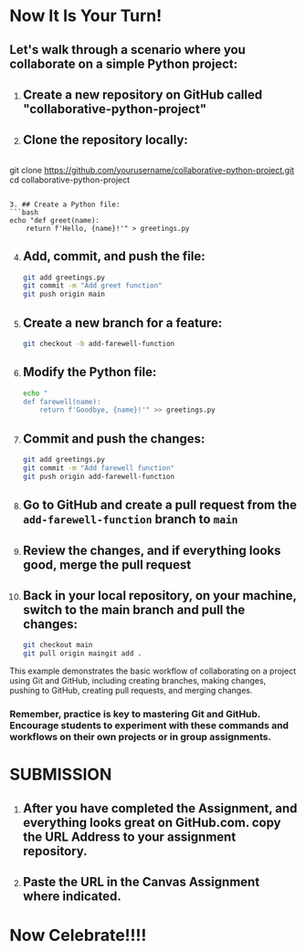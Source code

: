 # Now It Is Your Turn!

## Let's walk through a scenario where you collaborate on a simple Python project:

1. ## Create a new repository on GitHub called "collaborative-python-project"

2. ## Clone the repository locally:
   ```bash
git clone https://github.com/yourusername/collaborative-python-project.git
cd collaborative-python-project
   ```

3. ## Create a Python file:
   ```bash
   echo "def greet(name):
       return f'Hello, {name}!'" > greetings.py
   ```

4. ## Add, commit, and push the file:
   ```bash
   git add greetings.py
   git commit -m "Add greet function"
   git push origin main
   ```

5. ## Create a new branch for a feature:
   ```bash
   git checkout -b add-farewell-function
   ```

6. ## Modify the Python file:
   ```bash
   echo "
   def farewell(name):
       return f'Goodbye, {name}!'" >> greetings.py
   ```

7. ## Commit and push the changes:
   ```bash
   git add greetings.py
   git commit -m "Add farewell function"
   git push origin add-farewell-function
   ```

8. ## Go to GitHub and create a pull request from the `add-farewell-function` branch to `main`

9. ## Review the changes, and if everything looks good, merge the pull request

10. ## Back in your local repository, on your machine, switch to the main branch and pull the changes:
    ```bash
    git checkout main
    git pull origin maingit add .

    ```

This example demonstrates the basic workflow of collaborating on a project using Git and GitHub, including creating branches, making changes, pushing to GitHub, creating pull requests, and merging changes.

### Remember, practice is key to mastering Git and GitHub. Encourage students to experiment with these commands and workflows on their own projects or in group assignments.

# SUBMISSION

1. ## After you have completed the Assignment, and everything looks great on GitHub.com. copy the URL Address to your assignment repository.
2. ## Paste the URL in the Canvas Assignment where indicated.

# Now Celebrate!!!!